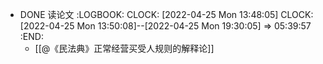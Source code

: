 - DONE 读论文
  :LOGBOOK:
  CLOCK: [2022-04-25 Mon 13:48:05]
  CLOCK: [2022-04-25 Mon 13:50:08]--[2022-04-25 Mon 19:30:05] =>  05:39:57
  :END:
	- [[@《民法典》正常经营买受人规则的解释论]]